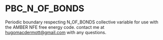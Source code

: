 # PBC_N_OF_BONDS
Periodic boundary respecting N_OF_BONDS collective variable for use with the AMBER NFE free energy code.
contact me at hugomacdermott@gmail.com with any questions.
